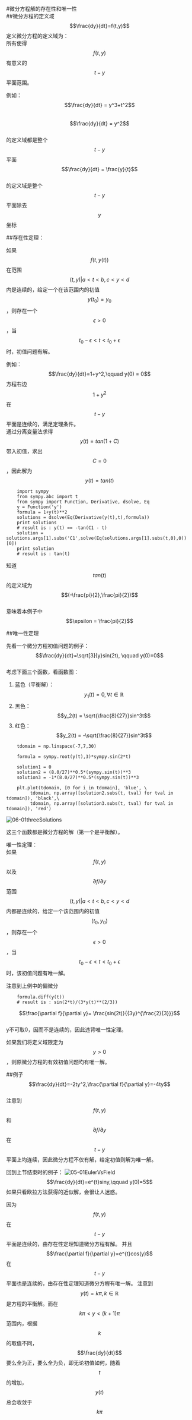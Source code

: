 #微分方程解的存在性和唯一性   
##微分方程的定义域  
$$\frac{dy}{dt}=f(t,y)$$
定义微分方程的定义域为：  
所有使得$$f(t,y)$$有意义的$$t-y$$平面范围。  

例如：
$$\frac{dy}{dt} = y^3+t^2$$  
$$\frac{dy}{dt} = y^2$$   
的定义域都是整个$$t-y$$平面  
$$\frac{dy}{dt} = \frac{y}{t}$$   
的定义域是整个$$t-y$$平面除去$$y$$坐标  

##存在性定理：  

如果$$f(t,y(t))$$在范围$${(t,y)| a<t <b, c< y< d}$$内是连续的，给定一个在该范围内的初值$$y(t_0)=y_0$$，则存在一个$$\epsilon >0$$，当$$t_0-\epsilon < t < t_0 + \epsilon $$时，初值问题有解。  

例如：
$$\frac{dy}{dt}=1+y^2,\qquad y(0) = 0$$
方程右边$$1+y^2$$在$$t-y$$平面是连续的，满足定理条件。  
通过分离变量法求得$$y(t)=tan(1+C)$$
带入初值，求出$$C = 0$$，因此解为$$y(t)=tan(t)$$  
```
    import sympy
    from sympy.abc import t
    from sympy import Function, Derivative, dsolve, Eq
    y = Function('y')
    formula = 1+y(t)**2
    solutions = dsolve(Eq(Derivative(y(t),t),formula))
    print solutions
    # result is : y(t) == -tan(C1 - t)
    solution = solutions.args[1].subs('C1',solve(Eq(solutions.args[1].subs(t,0),0))[0])
    print solution
    # result is : tan(t)
```
知道$$tan(t)$$的定义域为$$(-\frac{pi}{2},\frac{pi}{2})$$  
意味着本例子中$$\epsilon = \frac{pi}{2}$$

##唯一性定理

先看一个微分方程初值问题的例子：
$$\frac{dy}{dt}=\sqrt[3]{y}sin(2t), \qquad y(0)=0$$  
考虑下面三个函数，看函数图：  
1. 蓝色（平衡解）：  
    $$y_1(t) = 0, \forall t \in \mathbb{R}$$
2. 黑色：   
    $$y_2(t) = \sqrt{\frac{8}{27}}sin^3t$$
3. 红色：    
    $$y_2(t) = -\sqrt{\frac{8}{27}}sin^3t$$
```
    tdomain = np.linspace(-7,7,30)
    
    formula = sympy.root(y(t),3)*sympy.sin(2*t)
    
    solution1 = 0
    solution2 = (8.0/27)**0.5*(sympy.sin(t))**3
    solution3 = -1*(8.0/27)**0.5*(sympy.sin(t))**3
    
    plt.plot(tdomain, [0 for i in tdomain], 'blue', \
         tdomain, np.array([solution2.subs(t, tval) for tval in tdomain]), 'black',\
         tdomain, np.array([solution3.subs(t, tval) for tval in tdomain]), 'red')
```
![06-01threeSolutions](images/06-01threeSolutions.png)

这三个函数都是微分方程的解（第一个是平衡解）。

唯一性定理：  
如果$$f(t,y)$$以及$$\partial f/\partial y$$范围$${(t,y)| a<t <b, c< y< d}$$内都是连续的，给定一个该范围内的初值$$(t_0,y_0)$$，则存在一个$$\epsilon >0$$，当$$t_0-\epsilon < t < t_0 + \epsilon $$时，该初值问题有唯一解。  

注意到上例中的偏微分
```
    formula.diff(y(t))
    # result is : sin(2*t)/(3*y(t)**(2/3))
```  

$$\frac{\partial f}{\partial y}= \frac{sin(2t)}{{3y}^{\frac{2}{3}}}$$  
y不可取0，因而不是连续的，因此违背唯一性定理。  

如果我们将定义域限定为$$y > 0$$，则原微分方程的有效初值问题均有唯一解。  

##例子
$$\frac{dy}{dt}=-2ty^2,\frac{\partial f}{\partial y}=-4ty$$  
注意到$$f(t,y)$$和$$\partial f/ \partial y$$在$$t-y$$平面上均连续，因此微分方程不仅有解，给定初值则解为唯一解。  

回到上节结束时的例子：
![05-01EulerVsField](images/05-01EulerVsField.png)
$$\frac{dy}{dt}=e^{t}siny,\qquad y(0)=5$$
如果只看欧拉方法获得的近似解，会很让人迷惑。

因为$$f(t,y)$$在$$t-y$$平面是连续的，由存在性定理知道微分方程有解。
并且$$\frac{\partial f}{\partial y}=e^{t}cos(y)$$在$$t-y$$平面也是连续的，由存在性定理知道微分方程有唯一解。
注意到$$y(t)=k\pi, k \in \mathbb{R}$$是方程的平衡解。而在$$k\pi < y < (k+1)\pi$$范围内，根据$$k$$的取值不同，$$\frac{dy}{dt}$$要么全为正，要么全为负，即无论初值如何，随着$$t$$的增加，$$y(t)$$总会收敛于$$k\pi$$



